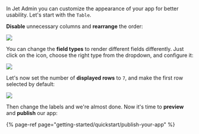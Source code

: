 [comment]: # ($page_title=Customize your App)

In Jet Admin you can customize the appearance of your app for better usability. Let's start with the `Table`.

**Disable** unnecessary columns and **rearrange** the order:

![](https://gblobscdn.gitbook.com/assets%2F-LQ08RFAKZvFADEiXKFy%2F-MicFs9-nBjWPB5HArQc%2F-MicIkke0QQt9OoDpGMa%2FQuickstart-components11.gif?alt=media&token=772abb75-4af6-4d53-bc80-7845bacad650)

You can change the **field types** to render different fields differently. Just click on the icon, choose the right type from the dropdown, and configure it:

![](https://gblobscdn.gitbook.com/assets%2F-LQ08RFAKZvFADEiXKFy%2F-MicFs9-nBjWPB5HArQc%2F-MicKXbZ_12MnJzEekB2%2FQuickstart-components12.gif?alt=media&token=f2fbed00-30b5-4b68-9dbd-000499b43ecc)

Let's now set the number of **displayed rows** to `7`, and make the first row selected by default:

![](https://gblobscdn.gitbook.com/assets%2F-LQ08RFAKZvFADEiXKFy%2F-MicLDrQTPP5T-bZ5sS6%2F-MicLjBH995AREkOiZzM%2FQuickstart-components13.gif?alt=media&token=99d23bb9-d189-47d8-a45f-bd253664cdd9)

Then change the labels and we're almost done. Now it's time to **preview** and **publish** our app:

{% page-ref page="getting-started/quickstart/publish-your-app" %}

